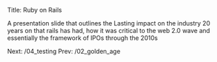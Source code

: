 Title: Ruby on Rails

A presentation slide that outlines the Lasting impact on the industry 20 years on that rails
has had, how it was critical to the web 2.0 wave and essentially the framework of IPOs through the 2010s

<!-- Links -->
Next: /04_testing
Prev: /02_golden_age
